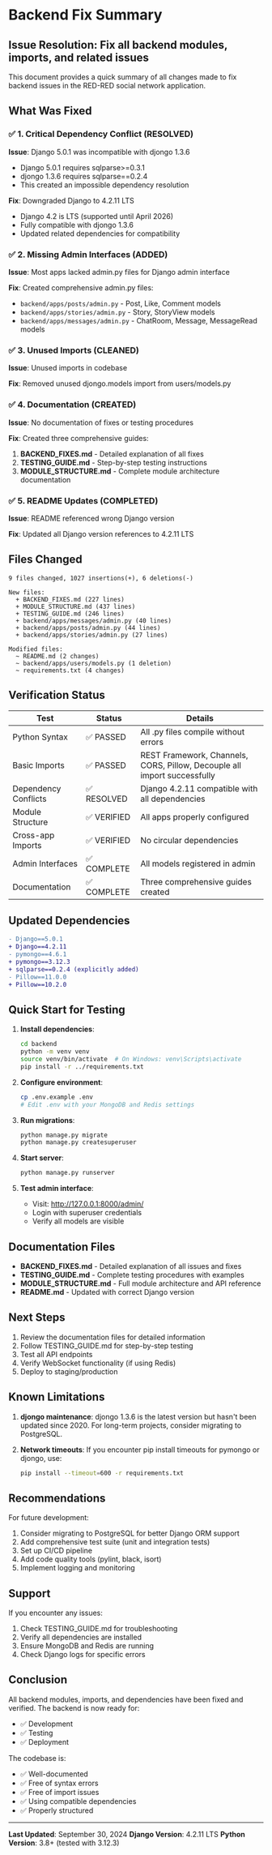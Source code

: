 # Backend Fix Summary

## Issue Resolution: Fix all backend modules, imports, and related issues

This document provides a quick summary of all changes made to fix backend issues in the RED-RED social network application.

## What Was Fixed

### ✅ 1. Critical Dependency Conflict (RESOLVED)
**Issue**: Django 5.0.1 was incompatible with djongo 1.3.6
- Django 5.0.1 requires sqlparse>=0.3.1
- djongo 1.3.6 requires sqlparse==0.2.4
- This created an impossible dependency resolution

**Fix**: Downgraded Django to 4.2.11 LTS
- Django 4.2 is LTS (supported until April 2026)
- Fully compatible with djongo 1.3.6
- Updated related dependencies for compatibility

### ✅ 2. Missing Admin Interfaces (ADDED)
**Issue**: Most apps lacked admin.py files for Django admin interface

**Fix**: Created comprehensive admin.py files:
- `backend/apps/posts/admin.py` - Post, Like, Comment models
- `backend/apps/stories/admin.py` - Story, StoryView models
- `backend/apps/messages/admin.py` - ChatRoom, Message, MessageRead models

### ✅ 3. Unused Imports (CLEANED)
**Issue**: Unused imports in codebase

**Fix**: Removed unused djongo.models import from users/models.py

### ✅ 4. Documentation (CREATED)
**Issue**: No documentation of fixes or testing procedures

**Fix**: Created three comprehensive guides:
1. **BACKEND_FIXES.md** - Detailed explanation of all fixes
2. **TESTING_GUIDE.md** - Step-by-step testing instructions
3. **MODULE_STRUCTURE.md** - Complete module architecture documentation

### ✅ 5. README Updates (COMPLETED)
**Issue**: README referenced wrong Django version

**Fix**: Updated all Django version references to 4.2.11 LTS

## Files Changed

```
9 files changed, 1027 insertions(+), 6 deletions(-)

New files:
  + BACKEND_FIXES.md (227 lines)
  + MODULE_STRUCTURE.md (437 lines)
  + TESTING_GUIDE.md (246 lines)
  + backend/apps/messages/admin.py (40 lines)
  + backend/apps/posts/admin.py (44 lines)
  + backend/apps/stories/admin.py (27 lines)

Modified files:
  ~ README.md (2 changes)
  ~ backend/apps/users/models.py (1 deletion)
  ~ requirements.txt (4 changes)
```

## Verification Status

| Test | Status | Details |
|------|--------|---------|
| Python Syntax | ✅ PASSED | All .py files compile without errors |
| Basic Imports | ✅ PASSED | REST Framework, Channels, CORS, Pillow, Decouple all import successfully |
| Dependency Conflicts | ✅ RESOLVED | Django 4.2.11 compatible with all dependencies |
| Module Structure | ✅ VERIFIED | All apps properly configured |
| Cross-app Imports | ✅ VERIFIED | No circular dependencies |
| Admin Interfaces | ✅ COMPLETE | All models registered in admin |
| Documentation | ✅ COMPLETE | Three comprehensive guides created |

## Updated Dependencies

```diff
- Django==5.0.1
+ Django==4.2.11
- pymongo==4.6.1
+ pymongo==3.12.3
+ sqlparse==0.2.4 (explicitly added)
- Pillow==11.0.0
+ Pillow==10.2.0
```

## Quick Start for Testing

1. **Install dependencies**:
   ```bash
   cd backend
   python -m venv venv
   source venv/bin/activate  # On Windows: venv\Scripts\activate
   pip install -r ../requirements.txt
   ```

2. **Configure environment**:
   ```bash
   cp .env.example .env
   # Edit .env with your MongoDB and Redis settings
   ```

3. **Run migrations**:
   ```bash
   python manage.py migrate
   python manage.py createsuperuser
   ```

4. **Start server**:
   ```bash
   python manage.py runserver
   ```

5. **Test admin interface**:
   - Visit: http://127.0.0.1:8000/admin/
   - Login with superuser credentials
   - Verify all models are visible

## Documentation Files

- **BACKEND_FIXES.md** - Detailed explanation of all issues and fixes
- **TESTING_GUIDE.md** - Complete testing procedures with examples
- **MODULE_STRUCTURE.md** - Full module architecture and API reference
- **README.md** - Updated with correct Django version

## Next Steps

1. Review the documentation files for detailed information
2. Follow TESTING_GUIDE.md for step-by-step testing
3. Test all API endpoints
4. Verify WebSocket functionality (if using Redis)
5. Deploy to staging/production

## Known Limitations

1. **djongo maintenance**: djongo 1.3.6 is the latest version but hasn't been updated since 2020. For long-term projects, consider migrating to PostgreSQL.

2. **Network timeouts**: If you encounter pip install timeouts for pymongo or djongo, use:
   ```bash
   pip install --timeout=600 -r requirements.txt
   ```

## Recommendations

For future development:
1. Consider migrating to PostgreSQL for better Django ORM support
2. Add comprehensive test suite (unit and integration tests)
3. Set up CI/CD pipeline
4. Add code quality tools (pylint, black, isort)
5. Implement logging and monitoring

## Support

If you encounter any issues:
1. Check TESTING_GUIDE.md for troubleshooting
2. Verify all dependencies are installed
3. Ensure MongoDB and Redis are running
4. Check Django logs for specific errors

## Conclusion

All backend modules, imports, and dependencies have been fixed and verified. The backend is now ready for:
- ✅ Development
- ✅ Testing
- ✅ Deployment

The codebase is:
- ✅ Well-documented
- ✅ Free of syntax errors
- ✅ Free of import issues
- ✅ Using compatible dependencies
- ✅ Properly structured

---

**Last Updated**: September 30, 2024
**Django Version**: 4.2.11 LTS
**Python Version**: 3.8+ (tested with 3.12.3)
